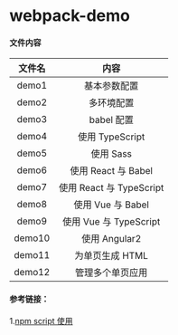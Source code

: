 # webpack-demo

#### 文件内容

| 文件名 |           内容           |
| :----: | :----------------------: |
| demo1  |       基本参数配置       |
| demo2  |        多环境配置        |
| demo3  |        babel 配置        |
| demo4  |     使用 TypeScript      |
| demo5  |        使用 Sass         |
| demo6  |   使用 React 与 Babel    |
| demo7  | 使用 React 与 TypeScript |
| demo8  |    使用 Vue 与 Babel     |
| demo9  |  使用 Vue 与 TypeScript  |
| demo10 |      使用 Angular2       |
| demo11 |     为单页生成 HTML      |
| demo12 |     管理多个单页应用     |

#### 参考链接：

1.[npm script 使用](http://www.ruanyifeng.com/blog/2016/10/npm_scripts.html)
